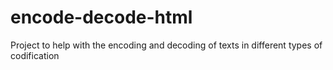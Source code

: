 # encode-decode-html
Project to help with the encoding and decoding of texts in different types of codification
